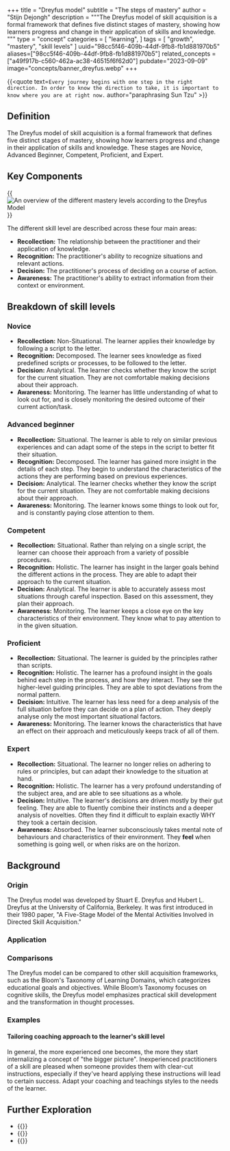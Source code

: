 +++
title = "Dreyfus model"
subtitle = "The steps of mastery"
author = "Stijn Dejongh"
description = """The Dreyfus model of skill acquisition is a formal framework that defines five distinct stages of mastery, showing how learners 
progress and change in their application of skills and knowledge.
"""
type = "concept"
categories = [
    "learning",
]
tags = [
    "growth", "mastery", "skill levels"
]
uuid="98cc5f46-409b-44df-9fb8-fb1d881970b5"
aliases=["98cc5f46-409b-44df-9fb8-fb1d881970b5"]
related_concepts = ["a49f917b-c560-462a-ac38-46515f6f62d0"]
pubdate="2023-09-09"
image="concepts/banner_dreyfus.webp"
+++

{{<quote text=`
Every journey begins with one step in the right direction.
In order to know the direction to take, it is important to know where you are at right now.
` author="paraphrasing Sun Tzu" >}}

## Definition

The Dreyfus model of skill acquisition is a formal framework that defines five distinct stages of mastery, showing how learners progress and change
in their application of skills and knowledge. These stages are Novice, Advanced Beginner, Competent, Proficient, and Expert.


## Key Components

{{<image src="/images/concepts/dreyfus.jpg" 
  alt="An overview of the different mastery levels according to the Dreyfus Model" 
  float="right" 
  size="46%" >}}

The different skill level are described across these four main areas:

* **Recollection:** The relationship between the practitioner and their application of knowledge.
* **Recognition:** The practitioner's ability to recognize situations and relevant actions.
* **Decision:** The practitioner's process of deciding on a course of action.
* **Awareness:** The practitioner's ability to extract information from their context or environment.

## Breakdown of skill levels


### Novice

* **Recollection:** Non-Situational. The learner applies their knowledge by following a script to the letter.
* **Recognition:** Decomposed. The learner sees knowledge as fixed predefined scripts or processes, to be followed to the letter.
* **Decision:** Analytical. The learner checks whether they know the script for the current situation. They are not comfortable making decisions
  about their approach.
* **Awareness:** Monitoring. The learner has little understanding of what to look out for, and is closely monitoring the desired outcome of their
  current action/task.

### Advanced beginner

* **Recollection:** Situational. The learner is able to rely on similar previous experiences and can adapt some of the steps in the script to
  better fit their situation.
* **Recognition:** Decomposed. The learner has gained more insight in the details of each step. They begin to understand the characteristics of
  the actions they are performing based on previous experiences.
* **Decision:** Analytical. The learner checks whether they know the script for the current situation. They are not comfortable making decisions
  about their approach.
* **Awareness:** Monitoring. The learner knows some things to look out for, and is constantly paying close attention to them.

### Competent

* **Recollection:** Situational. Rather than relying on a single script, the learner can choose their approach from a variety of possible
  procedures.
* **Recognition:** Holistic. The learner has insight in the larger goals behind the different actions in the process. They are able to adapt
  their approach to the current situation.
* **Decision:** Analytical. The learner is able to accurately assess most situations through careful inspection. Based on this assessment,
  they plan their approach.
* **Awareness:** Monitoring. The learner keeps a close eye on the key characteristics of their environment. They know what to pay attention to
  in the given situation.

### Proficient

* **Recollection:** Situational. The learner is guided by the principles rather than scripts.
* **Recognition:** Holistic. The learner has a profound insight in the goals behind each step in the process, and how they interact. They see the
  higher-level guiding principles. They are able to spot deviations from the normal pattern.
* **Decision:** Intuitive. The learner has less need for a deep analysis of the full situation before they can decide on a plan of action. They
  deeply analyse only the most important situational factors.
* **Awareness:** Monitoring. The learner knows the characteristics that have an effect on their approach and meticulously keeps track of all of
  them.

### Expert

* **Recollection:** Situational. The learner no longer relies on adhering to rules or principles, but can adapt their knowledge to the situation
  at hand.
* **Recognition:** Holistic. The learner has a very profound understanding of the subject area, and are able to see situations as a whole.
* **Decision:** Intuitive. The learner's decisions are driven mostly by their gut feeling. They are able to fluently combine their instincts and a
  deeper analysis of novelties. Often they find it difficult to explain exactly WHY they took a certain decision.
* **Awareness:** Absorbed. The learner subconsciously takes mental note of behaviours and characteristics of their environment. They **feel** when
  something is going well, or when risks are on the horizon.

## Background

### Origin

The Dreyfus model was developed by Stuart E. Dreyfus and Hubert L. Dreyfus at the University of California, Berkeley. It was first introduced in
their 1980 paper, "A Five-Stage Model of the Mental Activities Involved in Directed Skill Acquisition."

### Application

### Comparisons

The Dreyfus model can be compared to other skill acquisition frameworks, such as the Bloom's Taxonomy of Learning Domains, which categorizes
educational goals and objectives. While Bloom’s Taxonomy focuses on cognitive skills, the Dreyfus model emphasizes practical skill development and
the transformation in thought processes.

### Examples

#### Tailoring coaching approach to the learner's skill level

In general, the more experienced one becomes, the more they start internalizing a concept of "the bigger picture".
Inexperienced practitioners of a skill are pleased when someone provides them with clear-cut instructions, especially if they've heard applying
these instructions will lead to certain success.
Adapt your coaching and teachings styles to the needs of the learner.

## Further Exploration

* {{<reference author="Dreyfus, Stuart E; Dreyfus, Hubert L."
  year="1980"
  title="A Five-Stage Model of the Mental Activities Involved in Directed Skill Acquisition"
  publisher="University of California"
  location='Berkeley'
  link="http://www.dtic.mil/cgi-bin/GetTRDoc?AD=ADA084551&Location=U2&doc=GetTRDoc.pdf" >}}
* {{<reference author="Hunt, A."
  year="2008"
  isbn="9781934356050"
  title="Pragmatic Thinking and Learning: Refactor Your wetware"
  publisher="The Pragmatic Bookshelf"
  link="https://pragprog.com/titles/ahptl/pragmatic-thinking-and-learning/" >}}
* {{<reference author="Hoover, D.; Oshineye, A."
  year="2009"
  isbn="9780596518387"
  title="Apprenticeship Patterns"
  publisher="O'Reilly Media, Inc."
  link="https://www.oreilly.com/library/view/apprenticeship-patterns/9780596806842" >}}